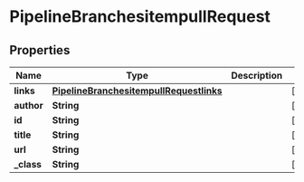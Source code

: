 

# PipelineBranchesitempullRequest

## Properties

Name | Type | Description | Notes
------------ | ------------- | ------------- | -------------
**links** | [**PipelineBranchesitempullRequestlinks**](PipelineBranchesitempullRequestlinks.md) |  |  [optional]
**author** | **String** |  |  [optional]
**id** | **String** |  |  [optional]
**title** | **String** |  |  [optional]
**url** | **String** |  |  [optional]
**_class** | **String** |  |  [optional]




